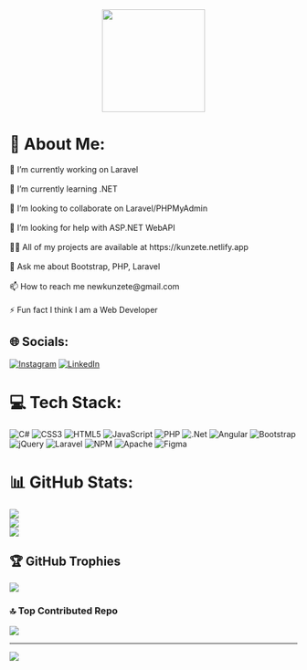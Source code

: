 <div id="header" align="center">
  <img src="[https://i.giphy.com/media/v1.Y2lkPTc5MGI3NjExcDBwdGhqMmJjc3NlMTcxeWw2Y2h6bjNjODdrbm01c3J3d2dmNWVuMyZlcD12MV9pbnRlcm5hbF9naWZfYnlfaWQmY3Q9Zw/RbtJJPft2P7rcpbBdb/giphy.gif](https://cdn.prod.website-files.com/6257adef93867e50d84d30e2/654fa4be5d8356f96db97699_WumpusDancing.gif)" width="180"/>
</div>

<h1>💫 About Me:</h1>
🔭 I’m currently working on Laravel<br><br>🌱 I’m currently learning .NET<br><br>👯 I’m looking to collaborate on Laravel/PHPMyAdmin<br><br>🤝 I’m looking for help with ASP.NET WebAPI<br><br>👨‍💻 All of my projects are available at https://kunzete.netlify.app<br><br>💬 Ask me about Bootstrap, PHP, Laravel<br><br>📫 How to reach me newkunzete@gmail.com<br><br>⚡ Fun fact I think I am a Web Developer


## 🌐 Socials:
[![Instagram](https://img.shields.io/badge/Instagram-%23E4405F.svg?logo=Instagram&logoColor=white)](https://instagram.com/_.its_me_mariooo._) [![LinkedIn](https://img.shields.io/badge/LinkedIn-%230077B5.svg?logo=linkedin&logoColor=white)](https://linkedin.com/in/mohtashimkhan17) 

# 💻 Tech Stack:
![C#](https://img.shields.io/badge/c%23-%23239120.svg?style=for-the-badge&logo=csharp&logoColor=white) ![CSS3](https://img.shields.io/badge/css3-%231572B6.svg?style=for-the-badge&logo=css3&logoColor=white) ![HTML5](https://img.shields.io/badge/html5-%23E34F26.svg?style=for-the-badge&logo=html5&logoColor=white) ![JavaScript](https://img.shields.io/badge/javascript-%23323330.svg?style=for-the-badge&logo=javascript&logoColor=%23F7DF1E) ![PHP](https://img.shields.io/badge/php-%23777BB4.svg?style=for-the-badge&logo=php&logoColor=white) ![.Net](https://img.shields.io/badge/.NET-5C2D91?style=for-the-badge&logo=.net&logoColor=white) ![Angular](https://img.shields.io/badge/angular-%23DD0031.svg?style=for-the-badge&logo=angular&logoColor=white) ![Bootstrap](https://img.shields.io/badge/bootstrap-%238511FA.svg?style=for-the-badge&logo=bootstrap&logoColor=white) ![jQuery](https://img.shields.io/badge/jquery-%230769AD.svg?style=for-the-badge&logo=jquery&logoColor=white) ![Laravel](https://img.shields.io/badge/laravel-%23FF2D20.svg?style=for-the-badge&logo=laravel&logoColor=white) ![NPM](https://img.shields.io/badge/NPM-%23CB3837.svg?style=for-the-badge&logo=npm&logoColor=white) ![Apache](https://img.shields.io/badge/apache-%23D42029.svg?style=for-the-badge&logo=apache&logoColor=white) ![Figma](https://img.shields.io/badge/figma-%23F24E1E.svg?style=for-the-badge&logo=figma&logoColor=white)
# 📊 GitHub Stats:
![](https://github-readme-stats.vercel.app/api?username=Kunzete&theme=dark&hide_border=true&include_all_commits=true&count_private=true)<br/>
![](https://github-readme-streak-stats.herokuapp.com/?user=Kunzete&theme=dark&hide_border=true)<br/>
![](https://github-readme-stats.vercel.app/api/top-langs/?username=Kunzete&theme=dark&hide_border=true&include_all_commits=true&count_private=true&layout=compact)

## 🏆 GitHub Trophies
![](https://github-profile-trophy.vercel.app/?username=Kunzete&theme=dark&no-frame=true&no-bg=true&margin-w=4)

### 🔝 Top Contributed Repo
![](https://github-contributor-stats.vercel.app/api?username=Kunzete&limit=5&theme=dark&combine_all_yearly_contributions=true)

---
[![](https://visitcount.itsvg.in/api?id=Kunzete&icon=0&color=12)](https://visitcount.itsvg.in)

<!-- Proudly created with GPRM ( https://gprm.itsvg.in ) -->
